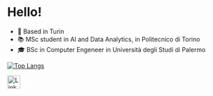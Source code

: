 # Hello! 

- 📍 Based in Turin
- 📚 MSc student in AI and Data Analytics, in Politecnico di Torino
- 🎓 BSc in Computer Engeneer in Università degli Studi di Palermo


[![Top Langs](https://github-readme-stats.vercel.app/api/top-langs/?username=andrea-scaturro&layout=donut&theme=dark )](https://github.com/andrea-scaturro/github-readme-stats)

<div style="display: flex;">
    <a href="https://www.linkedin.com/in/andrea-scaturro-8ba2552b8/" style="margin-right: 10px;">
        <img src="https://img.icons8.com/ios-filled/50/ffffff/linkedin.png" alt="LinkedIn Logo" width="30" height="30">
    </a>
    <a href="mailto:andrea11122000@gmail.com">
   

  <svg xmlns="http://www.w3.org/2000/svg" x="0px" y="0px" width="30" height="30" viewBox="0 0 50 50">
    <path fill="#ffffff" d="M 43.753906 6.4023438 C 42.53621 6.3489969 41.294792 6.712898 40.271484 7.46875 L 37.525391 9.4960938 L 25 18.755859 L 12.591797 9.5839844 A 1.0001 1.0001 0 0 0 11.949219 9.3007812 L 12.199219 9.3007812 L 9.734375 7.4765625 C 8.7104042 6.7188363 7.4671493 6.3528895 6.2480469 6.40625 C 5.0289444 6.4596105 3.8349462 6.9314667 2.9082031 7.8457031 C 1.7309454 9.0063798 1 10.629831 1 12.410156 L 1 15.84375 A 1.0001 1.0001 0 0 0 1 16.138672 L 1 39.5 C 1 41.421188 2.5788117 43 4.5 43 L 12 43 A 1.0001 1.0001 0 0 0 13 42 L 13 25.373047 L 24.40625 33.804688 A 1.0001 1.0001 0 0 0 25.59375 33.804688 L 37 25.373047 L 37 42 A 1.0001 1.0001 0 0 0 38 43 L 45.5 43 C 47.421188 43 49 41.421188 49 39.5 L 49 16.119141 A 1.0001 1.0001 0 0 0 49 15.859375 L 49 12.410156 C 49 10.6517 48.290455 9.0357821 47.128906 7.8730469 C 47.095336 7.8394769 47.084086 7.83018 47.097656 7.84375 A 1.0001 1.0001 0 0 0 47.091797 7.8378906 C 46.165242 6.9256756 44.971603 6.4556905 43.753906 6.4023438 z M 43.644531 8.4003906 C 44.400835 8.4300436 45.134049 8.7168876 45.689453 9.2636719 C 45.708363 9.2823439 45.722171 9.2964424 45.712891 9.2871094 C 46.50934 10.084374 47 11.188613 47 12.410156 L 47 15.496094 L 39 21.408203 L 39 11 A 1.0001 1.0001 0 0 0 38.996094 10.898438 L 41.458984 9.078125 A 1.0001 1.0001 0 0 0 41.460938 9.078125 C 42.109578 8.598977 42.888228 8.3707375 43.644531 8.4003906 z M 6.3574219 8.40625 C 7.1145694 8.37661 7.8958927 8.6037105 8.5449219 9.0839844 L 11.003906 10.902344 A 1.0001 1.0001 0 0 0 11 11 L 11 21.408203 L 3 15.496094 L 3 12.410156 C 3 11.174482 3.5017577 10.068855 4.3125 9.2695312 C 4.8677569 8.7217677 5.6002743 8.4358895 6.3574219 8.40625 z M 37 12.371094 L 37 22.886719 L 25 31.755859 L 13 22.886719 L 13 12.373047 L 24.40625 20.804688 A 1.0001 1.0001 0 0 0 25.59375 20.804688 L 37 12.371094 z M 3 17.982422 L 11 23.896484 L 11 41 L 4.5 41 C 3.6591883 41 3 40.340812 3 39.5 L 3 17.982422 z M 47 17.982422 L 47 39.5 C 47 40.340812 46.340812 41 45.5 41 L 39 41 L 39 23.896484 L 47 17.982422 z"></path>
</svg>
    </a>


  
</div>




